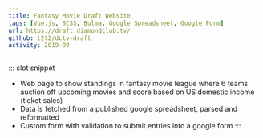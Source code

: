 ```yaml
---
title: Fantasy Movie Draft Website
tags: [Vue.js, SCSS, Bulma, Google Spreadsheet, Google Form]
url: https://draft.diamondclub.tv/
github: t2t2/dctv-draft
activity: 2019-09
---
```


::: slot snippet
* Web page to show standings in fantasy movie league where 6 teams auction off upcoming movies and score based on US domestic income (ticket sales)
* Data is fetched from a published google spreadsheet, parsed and reformatted
* Custom form with validation to submit entries into a google form
:::
